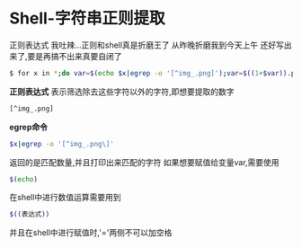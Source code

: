 # Shell-字符串正则提取


正则表达式
我吐辣...正则和shell真是折磨王了
从昨晚折磨我到今天上午
还好写出来了,要是再搞不出来真要自闭了
```bash
$ for x in *;do var=$(echo $x|egrep -o '[^img_.png]');var=$((1+$var)).png; mv $x $var; done
```
<!--more-->

**正则表达式**
表示筛选除去这些字符以外的字符,即想要提取的数字
```bash
[^img_.png] 
```
**egrep命令**
```bash
$x|egrep -o '[^img_.png\]' 
```
返回的是匹配数量,并且打印出来匹配的字符
如果想要赋值给变量var,需要使用
```bash
$(echo)
```
在shell中进行数值运算需要用到
```bash
$((表达式))
```
并且在shell中进行赋值时,'='两侧不可以加空格
